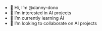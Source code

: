 - 👋 Hi, I’m @danny-dono
- 👀 I’m interested in AI projects
- 🌱 I’m currently learning AI
- 💞️ I’m looking to collaborate on AI projects


<!---
danny-dono/danny-dono is a ✨ special ✨ repository because its `README.md` (this file) appears on your GitHub profile.
You can click the Preview link to take a look at your changes.
--->
